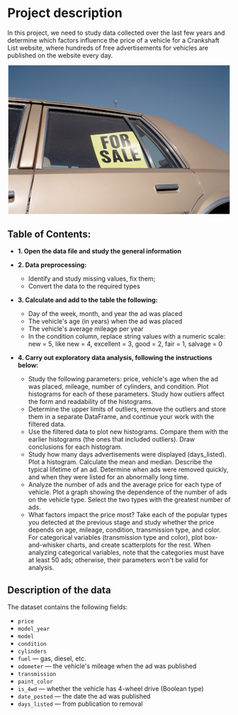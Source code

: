 # Project description
In this project, we need to study data collected over the last few years and determine which factors influence the price of a vehicle for a Crankshaft List website, where hundreds of free advertisements for vehicles are published on the website every day.
<p align="center">
<img src="https://github.com/amanabdulla296/Yandex_Practicum/blob/3c068a2d377d65f7d64f4f62baa7ec154995c3a5/02_vehicle_price_on_a_website/for-sale-sign.jpg" width="500px">
  </p>

## Table of Contents:
- **1. Open the data file and study the general information**
- **2. Data preprocessing:**
  - Identify and study missing values, fix them;
  - Convert the data to the required types
- **3. Calculate and add to the table the following:**
  - Day of the week, month, and year the ad was placed
  - The vehicle's age (in years) when the ad was placed
  - The vehicle's average mileage per year
  - In the condition column, replace string values with a numeric scale: new = 5, like new = 4, excellent = 3, good = 2, fair = 1, salvage = 0

- **4. Carry out exploratory data analysis, following the instructions below:**
  - Study the following parameters: price, vehicle's age when the ad was placed, mileage, number of cylinders, and condition. Plot histograms for each of these parameters. Study how outliers affect the form and readability of the histograms.
  - Determine the upper limits of outliers, remove the outliers and store them in a separate DataFrame, and continue your work with the filtered data.
  - Use the filtered data to plot new histograms. Compare them with the earlier histograms (the ones that included outliers). Draw conclusions for each histogram.
  - Study how many days advertisements were displayed (days_listed). Plot a histogram. Calculate the mean and median. Describe the typical lifetime of an ad. Determine when ads were removed quickly, and when they were listed for an abnormally long time.
  - Analyze the number of ads and the average price for each type of vehicle. Plot a graph showing the dependence of the number of ads on the vehicle type. Select the two types with the greatest number of ads.
  - What factors impact the price most? Take each of the popular types you detected at the previous stage and study whether the price depends on age, mileage, condition, transmission type, and color. For categorical variables (transmission type and color), plot box-and-whisker charts, and create scatterplots for the rest. When analyzing categorical variables, note that the categories must have at least 50 ads; otherwise, their parameters won't be valid for analysis.

## Description of the data
The dataset contains the following fields:
- ```price```
- ```model_year```
- ```model```
- ```condition```
- ```cylinders```
- ```fuel``` — gas, diesel, etc.
- ```odometer``` — the vehicle's mileage when the ad was published
- ```transmission```
- ```paint_color```
- ```is_4wd``` — whether the vehicle has 4-wheel drive (Boolean type)
- ```date_posted``` — the date the ad was published
- ```days_listed``` — from publication to removal
